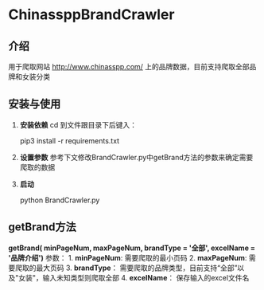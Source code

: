 ChinassppBrandCrawler
====
介绍
----
用于爬取网站 http://www.chinasspp.com/ 上的品牌数据，目前支持爬取全部品牌和女装分类

安装与使用
----
1. **安装依赖**
	cd 到文件跟目录下后键入：
	
	pip3 install -r requirements.txt
2. **设置参数**
参考下文修改BrandCrawler.py中getBrand方法的参数来确定需要爬取的数据
3. **启动**

	python BrandCrawler.py

getBrand方法
----
**getBrand( minPageNum, maxPageNum, brandType = '全部', excelName = '品牌介绍')**
参数：
	1. **minPageNum**: 需要爬取的最小页码
	2.  **maxPageNum**: 需要爬取的最大页码
	3.  **brandType**： 需要爬取的品牌类型，目前支持“全部”以及"女装"，输入未知类型则爬取全部
	4.  **excelName**： 保存输入的excel文件名
